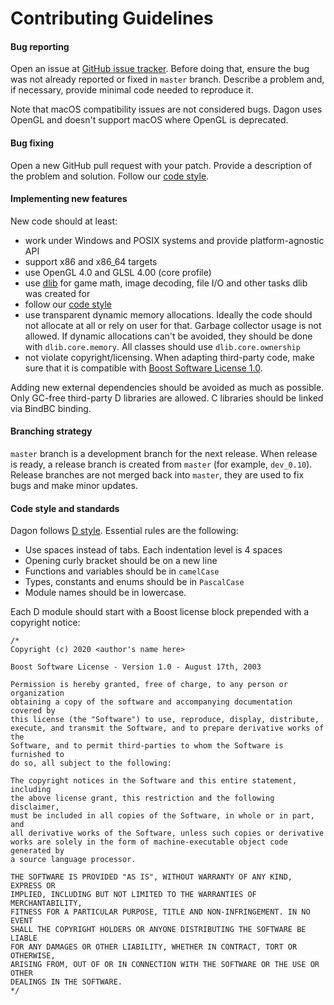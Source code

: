 # Contributing Guidelines

####  Bug reporting 

Open an issue at [GitHub issue tracker](https://github.com/gecko0307/dagon/issues). Before doing that, ensure the bug was not already reported or fixed in `master` branch. Describe a problem and, if necessary, provide minimal code needed to reproduce it.

Note that macOS compatibility issues are not considered bugs. Dagon uses OpenGL and doesn't support macOS where OpenGL is deprecated.

####  Bug fixing 

Open a new GitHub pull request with your patch. Provide a description of the problem and solution. Follow our [code style](#code-style-and-standards).

#### Implementing new features

New code should at least:
* work under Windows and POSIX systems and provide platform-agnostic API
* support x86 and x86_64 targets
* use OpenGL 4.0 and GLSL 4.00 (core profile)
* use [dlib](https://github.com/gecko0307/dlib) for game math, image decoding, file I/O and other tasks dlib was created for
* follow our [code style](#code-style-and-standards)
* use transparent dynamic memory allocations. Ideally the code should not allocate at all or rely on user for that. Garbage collector usage is not allowed. If dynamic allocations can't be avoided, they should be done with `dlib.core.memory`. All classes should use `dlib.core.ownership`
* not violate copyright/licensing. When adapting third-party code, make sure that it is compatible with [Boost Software License 1.0](https://www.boost.org/LICENSE_1_0.txt).

Adding new external dependencies should be avoided as much as possible. Only GC-free third-party D libraries are allowed. C libraries should be linked via BindBC binding.

#### Branching strategy

`master` branch is a development branch for the next release. When release is ready, a release branch is created from `master` (for example, `dev_0.10`). Release branches are not merged back into `master`, they are used to fix bugs and make minor updates.

####  Code style and standards 

Dagon follows [D style](https://dlang.org/dstyle.html). Essential rules are the following:
* Use spaces instead of tabs. Each indentation level is 4 spaces
* Opening curly bracket should be on a new line
* Functions and variables should be in `camelCase`
* Types, constants and enums should be in `PascalCase`
* Module names should be in lowercase.

Each D module should start with a Boost license block prepended with a copyright notice:
```
/*
Copyright (c) 2020 <author's name here>

Boost Software License - Version 1.0 - August 17th, 2003

Permission is hereby granted, free of charge, to any person or organization
obtaining a copy of the software and accompanying documentation covered by
this license (the "Software") to use, reproduce, display, distribute,
execute, and transmit the Software, and to prepare derivative works of the
Software, and to permit third-parties to whom the Software is furnished to
do so, all subject to the following:

The copyright notices in the Software and this entire statement, including
the above license grant, this restriction and the following disclaimer,
must be included in all copies of the Software, in whole or in part, and
all derivative works of the Software, unless such copies or derivative
works are solely in the form of machine-executable object code generated by
a source language processor.

THE SOFTWARE IS PROVIDED "AS IS", WITHOUT WARRANTY OF ANY KIND, EXPRESS OR
IMPLIED, INCLUDING BUT NOT LIMITED TO THE WARRANTIES OF MERCHANTABILITY,
FITNESS FOR A PARTICULAR PURPOSE, TITLE AND NON-INFRINGEMENT. IN NO EVENT
SHALL THE COPYRIGHT HOLDERS OR ANYONE DISTRIBUTING THE SOFTWARE BE LIABLE
FOR ANY DAMAGES OR OTHER LIABILITY, WHETHER IN CONTRACT, TORT OR OTHERWISE,
ARISING FROM, OUT OF OR IN CONNECTION WITH THE SOFTWARE OR THE USE OR OTHER
DEALINGS IN THE SOFTWARE.
*/
```

